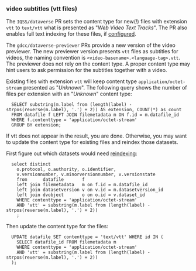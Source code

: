 ### video subtitles (vtt files)

The `IQSS/dataverse` PR sets the content type for new(!) files with extension `vtt` to `text/vtt`
what is presented as "_Web Video Text Tracks_". The PR also enables full text indexing for these files,
if [configured](https://guides.dataverse.org/en/latest/installation/config.html#solrfulltextindexing).

The `gdcc/dataverse-previewer` PRs provide a new version of the video previewer. 
The new previewer version presents `vtt` files as subtitles for videos,
the naming convention is `<video-basename>.<language-tag>.vtt`.
The previewer does not rely on the content type.
A proper content type may hint users to ask permission for the subtitles together with a video.

Existing files with extension `vtt` will keep content type `application/octet-stream` presented as "_Unknown_".
The following query shows the number of files per extension with an "_Unknown_" content type:

      SELECT substring(m.label from (length(label) - strpos(reverse(m.label), '.') + 2)) AS extension, COUNT(*) as count
      FROM datafile f LEFT JOIN filemetadata m ON f.id = m.datafile_id
      WHERE f.contenttype = 'application/octet-stream'
      GROUP BY extension;

If vtt does not appear in the result, you are done. 
Otherwise, you may want to update the content type for existing files and reindex those datasets.

First figure out which datasets would need [reindexing](https://guides.dataverse.org/en/latest/admin/solr-search-index.html#manual-reindexing):

      select distinct
        o.protocol, o.authority, o.identifier,
        v.versionnumber, v.minorversionnumber, v.versionstate
        from      datafile       f
        left join filemetadata   m on f.id = m.datafile_id
        left join datasetversion v on v.id = m.datasetversion_id
        left join dvobject       o on o.id = v.dataset_id
        WHERE contenttype = 'application/octet-stream' 
        AND 'vtt' = substring(m.label from (length(label) - strpos(reverse(m.label), '.') + 2))
        ;

Then update the content type for the files:

      UPDATE datafile SET contenttype = 'text/vtt' WHERE id IN (
        SELECT datafile_id FROM filemetadata m
        WHERE contenttype = 'application/octet-stream' 
        AND 'vtt' = substring(m.label from (length(label) - strpos(reverse(m.label), '.') + 2))
      );